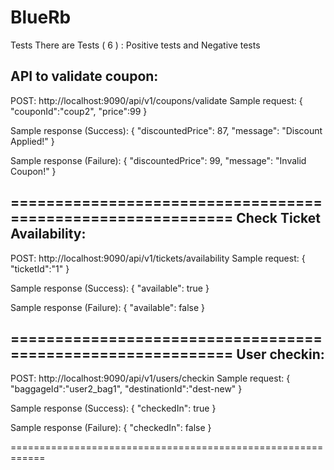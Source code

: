 # BlueRb

Tests
There are Tests ( 6 ) :
Positive tests and Negative tests


API to validate coupon:
------------------------------
POST: http://localhost:9090/api/v1/coupons/validate
Sample request:
{
    "couponId":"coup2",
    "price":99
}

Sample response (Success):
{
    "discountedPrice": 87,
    "message": "Discount Applied!"
}

Sample response (Failure):
{
    "discountedPrice": 99,
    "message": "Invalid Coupon!"
}

============================================================
Check Ticket Availability:
--------------------------------------
POST: http://localhost:9090/api/v1/tickets/availability
Sample request:
{
    "ticketId":"1"
}

Sample response (Success):
{
    "available": true
}

Sample response (Failure):
{
    "available": false
}

============================================================
User checkin:
------------------------
POST: http://localhost:9090/api/v1/users/checkin
Sample request:
{
    "baggageId":"user2_bag1",
    "destinationId":"dest-new"
}

Sample response (Success):
{
    "checkedIn": true
}

Sample response (Failure):
{
    "checkedIn": false
}

============================================================
